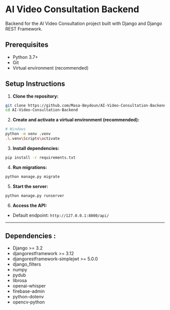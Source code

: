 # AI Video Consultation Backend

Backend for the AI Video Consultation project built with Django and Django REST Framework.

## Prerequisites

- Python 3.7+  
- Git  
- Virtual environment (recommended)

## Setup Instructions

1. **Clone the repository:**

```bash
git clone https://github.com/Masa-Beydoun/AI-Video-Consultation-Backend.git
cd AI-Video-Consultation-Backend
````

2. **Create and activate a virtual environment (recommended):**

```bash
# Windows
python -m venv .venv
.\.venv\Scripts\activate
```

3. **Install dependencies:**

```bash
pip install -r requirements.txt
```

4. **Run migrations:**

```bash
python manage.py migrate
```

5. **Start the server:**

```bash
python manage.py runserver
```

6. **Access the API:**

* Default endpoint: `http://127.0.0.1:8000/api/`

----------------------------------------------------------------------------------------------------

## Dependencies : 

* Django >= 3.2
* djangorestframework >= 3.12
* djangorestframework-simplejwt >= 5.0.0
* django\_filters
* numpy
* pydub
* librosa
* openai-whisper
* firebase-admin
* python-dotenv
* opencv-python